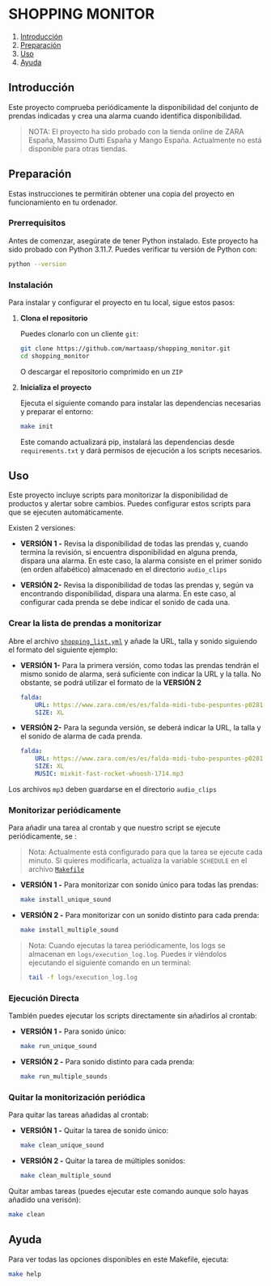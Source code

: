 # SHOPPING MONITOR
1. [Introducción](#introducción)
2. [Preparación](#preparación)
3. [Uso](#uso)
4. [Ayuda](#ayuda)

## Introducción

Este proyecto comprueba periódicamente la disponibilidad del conjunto de prendas indicadas y crea una alarma cuando identifica disponibilidad. 

> NOTA: El proyecto ha sido probado con la tienda online de ZARA España, Massimo Dutti España y Mango España. Actualmente no está disponible para otras tiendas.

## Preparación

Estas instrucciones te permitirán obtener una copia del proyecto en funcionamiento en tu ordenador.

### Prerrequisitos

Antes de comenzar, asegúrate de tener Python instalado. Este proyecto ha sido probado con Python 3.11.7. Puedes verificar tu versión de Python con:

```bash
python --version
```

### Instalación

Para instalar y configurar el proyecto en tu local, sigue estos pasos:

1. **Clona el repositorio**

    Puedes clonarlo con un cliente `git`:
    ```bash
    git clone https://github.com/martaasp/shopping_monitor.git
    cd shopping_monitor
    ```
    O descargar el repositorio comprimido en un `ZIP`

2. **Inicializa el proyecto**

    Ejecuta el siguiente comando para instalar las dependencias necesarias y preparar el entorno:

    ```bash
    make init
    ```

    Este comando actualizará pip, instalará las dependencias desde `requirements.txt` y dará permisos de ejecución a los scripts necesarios.

## Uso

Este proyecto incluye scripts para monitorizar la disponibilidad de productos y alertar sobre cambios. Puedes configurar estos scripts para que se ejecuten automáticamente.

Existen 2 versiones: 
- __VERSIÓN 1 -__  Revisa la disponibilidad de todas las prendas y, cuando termina la revisión, si encuentra disponibilidad en alguna prenda, dispara una alarma. En este caso, la alarma consiste en el primer sonido (en orden alfabético) almacenado en el directorio `audio_clips`

- __VERSIÓN 2-__ Revisa la disponibilidad de todas las prendas y, según va encontrando disponibilidad, dispara una alarma. En este caso, al configurar cada prenda se debe indicar el sonido de cada una.

### Crear la lista de prendas a monitorizar

Abre el archivo [`shopping_list.yml`](shopping_list.yml) y añade la URL, talla y sonido siguiendo el formato del siguiente ejemplo:

- __VERSIÓN 1-__ Para la primera versión, como todas las prendas tendrán el mismo sonido de alarma, será suficiente con indicar la URL y la talla. No obstante, se podrá utilizar el formato de la __VERSIÓN 2__

    ```yml
    falda:
        URL: https://www.zara.com/es/es/falda-midi-tubo-pespuntes-p02813641.html
        SIZE: XL
    ```

- __VERSIÓN 2-__ Para la segunda versión, se deberá indicar la URL, la talla y el sonido de alarma de cada prenda.
    ```yml
    falda:
        URL: https://www.zara.com/es/es/falda-midi-tubo-pespuntes-p02813641.html
        SIZE: XL
        MUSIC: mixkit-fast-rocket-whoosh-1714.mp3
    ```
Los archivos `mp3` deben guardarse en el directorio `audio_clips`

### Monitorizar periódicamente

Para añadir una tarea al crontab y que nuestro script se ejecute periódicamente, se :

> Nota: Actualmente está configurado para que la tarea se ejecute cada minuto. Si quieres modificarla, actualiza la variable `SCHEDULE` en el archivo [`Makefile`](Makefile)

- __VERSIÓN 1 -__ Para monitorizar con sonido único para todas las prendas:

    ```bash
    make install_unique_sound
    ```
- __VERSIÓN 2 -__ Para monitorizar con un sonido distinto para cada prenda:

    ```bash
    make install_multiple_sound
    ```
> Nota: Cuando ejecutas la tarea periódicamente, los logs se almacenan en `logs/execution_log.log`. Puedes ir viéndolos ejecutando el siguiente comando en un terminal: 
> ```bash
> tail -f logs/execution_log.log
> ```

### Ejecución Directa

También puedes ejecutar los scripts directamente sin añadirlos al crontab:

- __VERSIÓN 1 -__ Para sonido único:
    ```bash
    make run_unique_sound
    ```

- __VERSIÓN 2 -__ Para sonido distinto para cada prenda:
    ``` bash
    make run_multiple_sounds
    ```

### Quitar la monitorización periódica

Para quitar las tareas añadidas al crontab:

- __VERSIÓN 1 -__ Quitar la tarea de sonido único:

    ```bash
    make clean_unique_sound
    ```

- __VERSIÓN 2 -__ Quitar la tarea de múltiples sonidos:

    ```bash
    make clean_multiple_sound
    ```

Quitar ambas tareas (puedes ejecutar este comando aunque solo hayas añadido una verisón):

```bash
make clean
```

## Ayuda

Para ver todas las opciones disponibles en este Makefile, ejecuta:

```bash
make help
```

